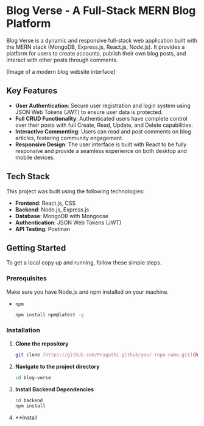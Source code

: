 # Blog Verse - A Full-Stack MERN Blog Platform

Blog Verse is a dynamic and responsive full-stack web application built with the MERN stack (MongoDB, Express.js, React.js, Node.js). It provides a platform for users to create accounts, publish their own blog posts, and interact with other posts through comments.

[Image of a modern blog website interface]

## Key Features

* **User Authentication**: Secure user registration and login system using JSON Web Tokens (JWT) to ensure user data is protected.
* **Full CRUD Functionality**: Authenticated users have complete control over their posts with full Create, Read, Update, and Delete capabilities.
* **Interactive Commenting**: Users can read and post comments on blog articles, fostering community engagement.
* **Responsive Design**: The user interface is built with React to be fully responsive and provide a seamless experience on both desktop and mobile devices.

## Tech Stack

This project was built using the following technologies:

* **Frontend**: React.js, CSS
* **Backend**: Node.js, Express.js
* **Database**: MongoDB with Mongoose
* **Authentication**: JSON Web Tokens (JWT)
* **API Testing**: Postman

## Getting Started

To get a local copy up and running, follow these simple steps.

### Prerequisites

Make sure you have Node.js and npm installed on your machine.
* `npm`
    ```sh
    npm install npm@latest -g
    ```

### Installation

1.  **Clone the repository**
    ```sh
    git clone [https://github.com/Pragathi-github/your-repo-name.git](https://github.com/Pragathi-github/your-repo-name.git)
    ```
2.  **Navigate to the project directory**
    ```sh
    cd blog-verse
    ```
3.  **Install Backend Dependencies**
    ```sh
    cd backend
    npm install
    ```
4.  **Install
